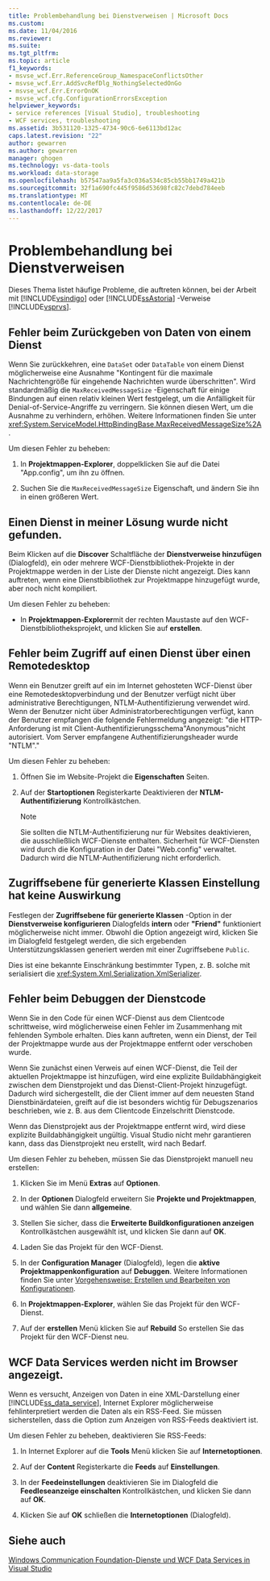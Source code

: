 ```yaml
---
title: Problembehandlung bei Dienstverweisen | Microsoft Docs
ms.custom: 
ms.date: 11/04/2016
ms.reviewer: 
ms.suite: 
ms.tgt_pltfrm: 
ms.topic: article
f1_keywords:
- msvse_wcf.Err.ReferenceGroup_NamespaceConflictsOther
- msvse_wcf.Err.AddSvcRefDlg_NothingSelectedOnGo
- msvse_wcf.Err.ErrorOnOK
- msvse_wcf.cfg.ConfigurationErrorsException
helpviewer_keywords:
- service references [Visual Studio], troubleshooting
- WCF services, troubleshooting
ms.assetid: 3b531120-1325-4734-90c6-6e6113bd12ac
caps.latest.revision: "22"
author: gewarren
ms.author: gewarren
manager: ghogen
ms.technology: vs-data-tools
ms.workload: data-storage
ms.openlocfilehash: b57547aa9a5fa3c036a534c85cb55bb1749a421b
ms.sourcegitcommit: 32f1a690fc445f9586d53698fc82c7debd784eeb
ms.translationtype: MT
ms.contentlocale: de-DE
ms.lasthandoff: 12/22/2017
---
```

# <a name="troubleshooting-service-references"></a>Problembehandlung bei Dienstverweisen
Dieses Thema listet häufige Probleme, die auftreten können, bei der Arbeit mit [!INCLUDE[vsindigo](../data-tools/includes/vsindigo_md.md)] oder [!INCLUDE[ssAstoria](../data-tools/includes/ssastoria_md.md)] -Verweise [!INCLUDE[vsprvs](../code-quality/includes/vsprvs_md.md)].  
  
## <a name="error-returning-data-from-a-service"></a>Fehler beim Zurückgeben von Daten von einem Dienst  
 Wenn Sie zurückkehren, eine `DataSet` oder `DataTable` von einem Dienst möglicherweise eine Ausnahme "Kontingent für die maximale Nachrichtengröße für eingehende Nachrichten wurde überschritten". Wird standardmäßig die `MaxReceivedMessageSize` -Eigenschaft für einige Bindungen auf einen relativ kleinen Wert festgelegt, um die Anfälligkeit für Denial-of-Service-Angriffe zu verringern. Sie können diesen Wert, um die Ausnahme zu verhindern, erhöhen. Weitere Informationen finden Sie unter <xref:System.ServiceModel.HttpBindingBase.MaxReceivedMessageSize%2A>.  
  
 Um diesen Fehler zu beheben:  
  
1.  In **Projektmappen-Explorer**, doppelklicken Sie auf die Datei "App.config", um ihn zu öffnen.  
  
2.  Suchen Sie die `MaxReceivedMessageSize` Eigenschaft, und ändern Sie ihn in einen größeren Wert.  
  
## <a name="cannot-find-a-service-in-my-solution"></a>Einen Dienst in meiner Lösung wurde nicht gefunden.  
 Beim Klicken auf die **Discover** Schaltfläche der **Dienstverweise hinzufügen** (Dialogfeld), ein oder mehrere WCF-Dienstbibliothek-Projekte in der Projektmappe werden in der Liste der Dienste nicht angezeigt. Dies kann auftreten, wenn eine Dienstbibliothek zur Projektmappe hinzugefügt wurde, aber noch nicht kompiliert.  
  
 Um diesen Fehler zu beheben:  
  
-   In **Projektmappen-Explorer**mit der rechten Maustaste auf den WCF-Dienstbibliotheksprojekt, und klicken Sie auf **erstellen**.  
  
## <a name="error-accessing-a-service-over-a-remote-desktop"></a>Fehler beim Zugriff auf einen Dienst über einen Remotedesktop  
 Wenn ein Benutzer greift auf ein im Internet gehosteten WCF-Dienst über eine Remotedesktopverbindung und der Benutzer verfügt nicht über administrative Berechtigungen, NTLM-Authentifizierung verwendet wird. Wenn der Benutzer nicht über Administratorberechtigungen verfügt, kann der Benutzer empfangen die folgende Fehlermeldung angezeigt: "die HTTP-Anforderung ist mit Client-Authentifizierungsschema"Anonymous"nicht autorisiert. Vom Server empfangene Authentifizierungsheader wurde "NTLM"."  
  
 Um diesen Fehler zu beheben:  
  
1.  Öffnen Sie im Website-Projekt die **Eigenschaften** Seiten.  
  
2.  Auf der **Startoptionen** Registerkarte Deaktivieren der **NTLM-Authentifizierung** Kontrollkästchen.  
  
    > [!NOTE]
    >  Sie sollten die NTLM-Authentifizierung nur für Websites deaktivieren, die ausschließlich WCF-Dienste enthalten. Sicherheit für WCF-Diensten wird durch die Konfiguration in der Datei "Web.config" verwaltet. Dadurch wird die NTLM-Authentifizierung nicht erforderlich.  
  
## <a name="access-level-for-generated-classes-setting-has-no-effect"></a>Zugriffsebene für generierte Klassen Einstellung hat keine Auswirkung  
 Festlegen der **Zugriffsebene für generierte Klassen** -Option in der **Dienstverweise konfigurieren** Dialogfelds **intern** oder **"Friend"** funktioniert möglicherweise nicht immer. Obwohl die Option angezeigt wird, klicken Sie im Dialogfeld festgelegt werden, die sich ergebenden Unterstützungsklassen generiert werden mit einer Zugriffsebene `Public`.  
  
 Dies ist eine bekannte Einschränkung bestimmter Typen, z. B. solche mit serialisiert die <xref:System.Xml.Serialization.XmlSerializer>.  
  
## <a name="error-debugging-service-code"></a>Fehler beim Debuggen der Dienstcode  
 Wenn Sie in den Code für einen WCF-Dienst aus dem Clientcode schrittweise, wird möglicherweise einen Fehler im Zusammenhang mit fehlenden Symbole erhalten. Dies kann auftreten, wenn ein Dienst, der Teil der Projektmappe wurde aus der Projektmappe entfernt oder verschoben wurde.  
  
 Wenn Sie zunächst einen Verweis auf einen WCF-Dienst, die Teil der aktuellen Projektmappe ist hinzufügen, wird eine explizite Buildabhängigkeit zwischen dem Dienstprojekt und das Dienst-Client-Projekt hinzugefügt. Dadurch wird sichergestellt, die der Client immer auf dem neuesten Stand Dienstbinärdateien, greift auf die ist besonders wichtig für Debugszenarios beschrieben, wie z. B. aus dem Clientcode Einzelschritt Dienstcode.  
  
 Wenn das Dienstprojekt aus der Projektmappe entfernt wird, wird diese explizite Buildabhängigkeit ungültig. Visual Studio nicht mehr garantieren kann, dass das Dienstprojekt neu erstellt, wird nach Bedarf.  
  
 Um diesen Fehler zu beheben, müssen Sie das Dienstprojekt manuell neu erstellen:  
  
1.  Klicken Sie im Menü **Extras** auf **Optionen**.  
  
2.  In der **Optionen** Dialogfeld erweitern Sie **Projekte und Projektmappen**, und wählen Sie dann **allgemeine**.  
  
3.  Stellen Sie sicher, dass die **Erweiterte Buildkonfigurationen anzeigen** Kontrollkästchen ausgewählt ist, und klicken Sie dann auf **OK**.  
  
4.  Laden Sie das Projekt für den WCF-Dienst.  
  
5.  In der **Configuration Manager** (Dialogfeld), legen die **aktive Projektmappenkonfiguration** auf **Debuggen**. Weitere Informationen finden Sie unter [Vorgehensweise: Erstellen und Bearbeiten von Konfigurationen](../ide/how-to-create-and-edit-configurations.md).  
  
6.  In **Projektmappen-Explorer**, wählen Sie das Projekt für den WCF-Dienst.  
  
7.  Auf der **erstellen** Menü klicken Sie auf **Rebuild** So erstellen Sie das Projekt für den WCF-Dienst neu.  
  
## <a name="wcf-data-services-do-not-display-in-the-browser"></a>WCF Data Services werden nicht im Browser angezeigt.  
 Wenn es versucht, Anzeigen von Daten in eine XML-Darstellung einer [!INCLUDE[ss_data_service](../data-tools/includes/ss_data_service_md.md)], Internet Explorer möglicherweise fehlinterpretiert werden die Daten als ein RSS-Feed. Sie müssen sicherstellen, dass die Option zum Anzeigen von RSS-Feeds deaktiviert ist.  
  
 Um diesen Fehler zu beheben, deaktivieren Sie RSS-Feeds:  
  
1.  In Internet Explorer auf die **Tools** Menü klicken Sie auf **Internetoptionen**.  
  
2.  Auf der **Content** Registerkarte die **Feeds** auf **Einstellungen**.  
  
3.  In der **Feedeinstellungen** deaktivieren Sie im Dialogfeld die **Feedleseanzeige einschalten** Kontrollkästchen, und klicken Sie dann auf **OK**.  
  
4.  Klicken Sie auf **OK** schließen die **Internetoptionen** (Dialogfeld).  
  
## <a name="see-also"></a>Siehe auch  
 [Windows Communication Foundation-Dienste und WCF Data Services in Visual Studio](../data-tools/windows-communication-foundation-services-and-wcf-data-services-in-visual-studio.md)